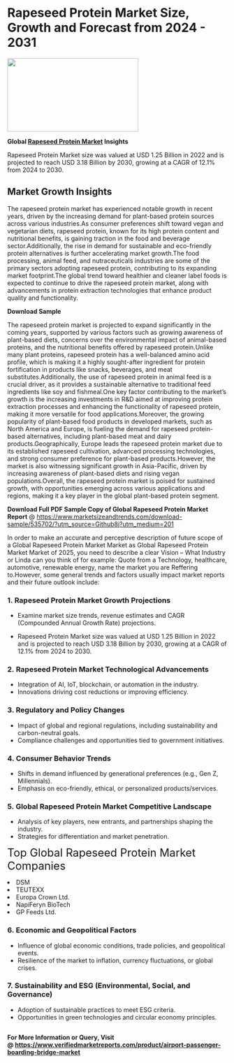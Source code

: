 <H1>Rapeseed Protein Market Size, Growth and Forecast from 2024 - 2031</H1><img class="aligncenter size-medium wp-image-584254" src="https://thirdeyenews.in/wp-content/uploads/2024/09/Global-Market-Research-300x168.jpeg" alt="" width="300" height="168" /><p><strong>Global&nbsp;<a href="https://www.marketsizeandtrends.com/download-sample/535702/?utm_source=Github8j?utm_medium=201">Rapeseed Protein Market</a> Insights</strong></p><p>Rapeseed Protein Market size was valued at USD 1.25 Billion in 2022 and is projected to reach USD 3.18 Billion by 2030, growing at a CAGR of 12.1% from 2024 to 2030.</p><p><h2>Market Growth Insights</h2> <p>The rapeseed protein market has experienced notable growth in recent years, driven by the increasing demand for plant-based protein sources across various industries.As consumer preferences shift toward vegan and vegetarian diets, rapeseed protein, known for its high protein content and nutritional benefits, is gaining traction in the food and beverage sector.Additionally, the rise in demand for sustainable and eco-friendly protein alternatives is further accelerating market growth.The food processing, animal feed, and nutraceuticals industries are some of the primary sectors adopting rapeseed protein, contributing to its expanding market footprint.The global trend toward healthier and cleaner label foods is expected to continue to drive the rapeseed protein market, along with advancements in protein extraction technologies that enhance product quality and functionality.</p> <p><strong>Download Sample</strong></p> <p>The rapeseed protein market is projected to expand significantly in the coming years, supported by various factors such as growing awareness of plant-based diets, concerns over the environmental impact of animal-based proteins, and the nutritional benefits offered by rapeseed protein.Unlike many plant proteins, rapeseed protein has a well-balanced amino acid profile, which is making it a highly sought-after ingredient for protein fortification in products like snacks, beverages, and meat substitutes.Additionally, the use of rapeseed protein in animal feed is a crucial driver, as it provides a sustainable alternative to traditional feed ingredients like soy and fishmeal.One key factor contributing to the market’s growth is the increasing investments in R&D aimed at improving protein extraction processes and enhancing the functionality of rapeseed protein, making it more versatile for food applications.Moreover, the growing popularity of plant-based food products in developed markets, such as North America and Europe, is fueling the demand for rapeseed protein-based alternatives, including plant-based meat and dairy products.Geographically, Europe leads the rapeseed protein market due to its established rapeseed cultivation, advanced processing technologies, and strong consumer preference for plant-based products.However, the market is also witnessing significant growth in Asia-Pacific, driven by increasing awareness of plant-based diets and rising vegan populations.Overall, the rapeseed protein market is poised for sustained growth, with opportunities emerging across various applications and regions, making it a key player in the global plant-based protein segment.</p> <p><span class=""><strong>Download Full PDF Sample Copy of Global Rapeseed Protein Market Report</strong> @ <a href="https://www.marketsizeandtrends.com/download-sample/535702/?utm_source=Github8j?utm_medium=201" target="_blank">https://www.marketsizeandtrends.com/download-sample/535702/?utm_source=Github8j?utm_medium=201</a></span></p><p>In order to make an accurate and perceptive description of future scope of a Global&nbsp;Rapeseed Protein Market Market as Global&nbsp;Rapeseed Protein Market Market of 2025, you need to describe a clear Vision &ndash; What Industry or Linda can you think of for example: Quote from a Technology, healthcare, automotive, renewable energy, name the market you are Reffering to.However, some general trends and factors usually impact market reports and their future outlook include:</p><h3>1.&nbsp;<strong>Rapeseed Protein Market Growth Projections</strong></h3><ul><li>Examine market size trends, revenue estimates and CAGR (Compounded Annual Growth Rate) projections.</li><li><p>Rapeseed Protein Market size was valued at USD 1.25 Billion in 2022 and is projected to reach USD 3.18 Billion by 2030, growing at a CAGR of 12.1% from 2024 to 2030.</p></li></ul><h3>2.&nbsp;<strong>Rapeseed Protein Market Technological Advancements</strong></h3><ul><li>Integration of AI, IoT, blockchain, or automation in the industry.</li><li>Innovations driving cost reductions or improving efficiency.</li></ul><h3>3.&nbsp;<strong>Regulatory and Policy Changes</strong></h3><ul><li>Impact of global and regional regulations, including sustainability and carbon-neutral goals.</li><li>Compliance challenges and opportunities tied to government initiatives.</li></ul><h3>4.&nbsp;<strong>Consumer Behavior Trends</strong></h3><ul><li>Shifts in demand influenced by generational preferences (e.g., Gen Z, Millennials).</li><li>Emphasis on eco-friendly, ethical, or personalized products/services.</li></ul><h3>5.&nbsp;<strong>Global Rapeseed Protein Market Competitive Landscape</strong></h3><ul><li>Analysis of key players, new entrants, and partnerships shaping the industry.</li><li>Strategies for differentiation and market penetration.</li></ul><p data-pm-slice="1 1 []"><span style="color: inherit; font-family: inherit; font-size: 25px;">Top Global Rapeseed Protein Market Companies</span></p><div class="" data-test-id=""><p><li>DSM</li><li> TEUTEXX</li><li> Europa Crown Ltd.</li><li> NapiFeryn BioTech</li><li> GP Feeds Ltd.</li></p></div><h3>6.&nbsp;<strong>Economic and Geopolitical Factors</strong></h3><ul><li>Influence of global economic conditions, trade policies, and geopolitical events.</li><li>Resilience of the market to inflation, currency fluctuations, or global crises.</li></ul><h3>7.&nbsp;<strong>Sustainability and ESG (Environmental, Social, and Governance)</strong></h3><ul><li>Adoption of sustainable practices to meet ESG criteria.</li><li>Opportunities in green technologies and circular economy principles.</li></ul><h2><strong style="font-size: 14px;">For More Information or Query, Visit @&nbsp;</strong><a style="background-color: #ffffff; font-size: 14px;" href="https://www.marketsizeandtrends.com/report/rapeseed-protein-market/" target="_blank">https://www.verifiedmarketreports.com/product/airport-passenger-boarding-bridge-market</a></h2>